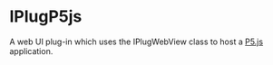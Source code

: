 # IPlugP5js
A web UI plug-in which uses the IPlugWebView class to host a [P5.js](https://p5js.org/) application.